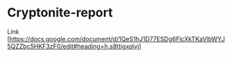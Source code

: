 # Cryptonite-report

Link [https://docs.google.com/document/d/1QeS1hJ1D77ESDg6FlcXkTKaVlbWYJ5QZZbc5HKF3zF0/edit#heading=h.s8ttigxqlvj]
